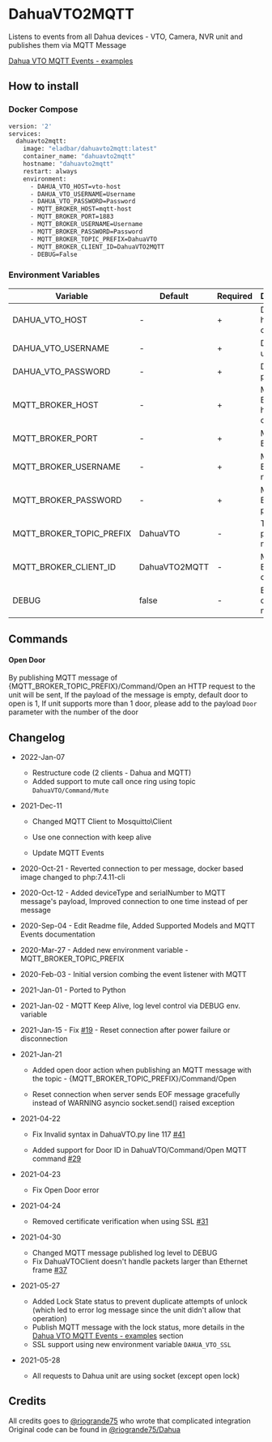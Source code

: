 # DahuaVTO2MQTT
Listens to events from all Dahua devices - VTO, Camera, NVR unit and publishes them via MQTT Message

[Dahua VTO MQTT Events - examples](https://github.com/elad-bar/DahuaVTO2MQTT/blob/master/MQTTEvents.MD)

## How to install
### Docker Compose
```dockerfile
version: '2'
services:
  dahuavto2mqtt:
    image: "eladbar/dahuavto2mqtt:latest"
    container_name: "dahuavto2mqtt"
    hostname: "dahuavto2mqtt"
    restart: always
    environment:
      - DAHUA_VTO_HOST=vto-host
      - DAHUA_VTO_USERNAME=Username
      - DAHUA_VTO_PASSWORD=Password
      - MQTT_BROKER_HOST=mqtt-host
      - MQTT_BROKER_PORT=1883
      - MQTT_BROKER_USERNAME=Username
      - MQTT_BROKER_PASSWORD=Password 
      - MQTT_BROKER_TOPIC_PREFIX=DahuaVTO
      - MQTT_BROKER_CLIENT_ID=DahuaVTO2MQTT
      - DEBUG=False
```

### Environment Variables
| Variable                 | Default       | Required | Description                |
|--------------------------|---------------|----------|----------------------------|
| DAHUA_VTO_HOST           | -             | +        | Dahua VTO hostname or IP   |
| DAHUA_VTO_USERNAME       | -             | +        | Dahua VTO user name        |
| DAHUA_VTO_PASSWORD       | -             | +        | Dahua VTO password         |
| MQTT_BROKER_HOST         | -             | +        | MQTT Broker hostname or IP |
| MQTT_BROKER_PORT         | -             | +        | MQTT Broker port           |
| MQTT_BROKER_USERNAME     | -             | +        | MQTT Broker user name      |
| MQTT_BROKER_PASSWORD     | -             | +        | MQTT Broker password       |
| MQTT_BROKER_TOPIC_PREFIX | DahuaVTO      | -        | Topic to publish messages  |
| MQTT_BROKER_CLIENT_ID    | DahuaVTO2MQTT | -        | MQTT Broker client ID      |
| DEBUG                    | false         | -        | Enable debug log messages  |


## Commands

#### Open Door
By publishing MQTT message of {MQTT_BROKER_TOPIC_PREFIX}/Command/Open an HTTP request to the unit will be sent,
If the payload of the message is empty, default door to open is 1,
If unit supports more than 1 door, please add to the payload `Door` parameter with the number of the door 

## Changelog

* 2022-Jan-07
  * Restructure code (2 clients - Dahua and MQTT)
  * Added support to mute call once ring using topic `DahuaVTO/Command/Mute`


* 2021-Dec-11
  
  * Changed MQTT Client to Mosquitto\Client
    
  * Use one connection with keep alive
    
  * Update MQTT Events


* 2020-Oct-21 - Reverted connection to per message, docker based image changed to php:7.4.11-cli


* 2020-Oct-12 - Added deviceType and serialNumber to MQTT message's payload, Improved connection to one time instead of per message


* 2020-Sep-04 - Edit Readme file, Added Supported Models and MQTT Events documentation


* 2020-Mar-27 - Added new environment variable - MQTT_BROKER_TOPIC_PREFIX


* 2020-Feb-03 - Initial version combing the event listener with MQTT


* 2021-Jan-01 - Ported to Python


* 2021-Jan-02 - MQTT Keep Alive, log level control via DEBUG env. variable


* 2021-Jan-15 - Fix [#19](https://github.com/elad-bar/DahuaVTO2MQTT/issues/19) - Reset connection after power failure or disconnection


* 2021-Jan-21
  * Added open door action when publishing an MQTT message with the topic - {MQTT_BROKER_TOPIC_PREFIX}/Command/Open
  
  * Reset connection when server sends EOF message gracefully instead of WARNING asyncio socket.send() raised exception


* 2021-04-22

  * Fix Invalid syntax in DahuaVTO.py line 117 [#41](https://github.com/elad-bar/DahuaVTO2MQTT/issues/41)

  * Added support for Door ID in DahuaVTO/Command/Open MQTT command [#29](https://github.com/elad-bar/DahuaVTO2MQTT/issues/29)


* 2021-04-23

  * Fix Open Door error

  
* 2021-04-24

  * Removed certificate verification when using SSL [#31](https://github.com/elad-bar/DahuaVTO2MQTT/issues/31)

  
* 2021-04-30

  * Changed MQTT message published log level to DEBUG
  * Fix DahuaVTOClient doesn't handle packets larger than Ethernet frame [#37](https://github.com/elad-bar/DahuaVTO2MQTT/issues/37)
  

* 2021-05-27
  
  * Added Lock State status to prevent duplicate attempts of unlock (which led to error log message since the unit didn't allow that operation)
  * Publish MQTT message with the lock status, more details in the [Dahua VTO MQTT Events - examples](https://github.com/elad-bar/DahuaVTO2MQTT/blob/master/MQTTEvents.MD) section
  * SSL support using new environment variable `DAHUA_VTO_SSL`

  
* 2021-05-28
  
  * All requests to Dahua unit are using socket (except open lock)


## Credits
All credits goes to <a href="https://github.com/riogrande75">@riogrande75</a> who wrote that complicated integration
Original code can be found in <a href="https://github.com/riogrande75/Dahua">@riogrande75/Dahua</a>
